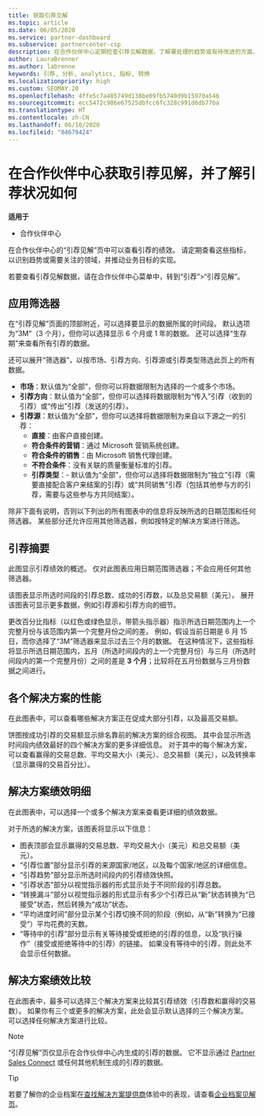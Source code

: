 ```yaml
---
title: 获取引荐见解
ms.topic: article
ms.date: 06/05/2020
ms.service: partner-dashboard
ms.subservice: partnercenter-csp
description: 在合作伙伴中心定期检查引荐见解数据，了解要处理的趋势或有待改进的方面，从而帮助你实现业务目标。
author: LauraBrenner
ms.author: labrenne
keywords: 引荐, 分析, analytics, 指标, 转换
ms.localizationpriority: high
ms.custom: SEOMAY.20
ms.openlocfilehash: 4ffe5c7a485749d138be09fb5740d9b15970a546
ms.sourcegitcommit: ecc5472c986e67525dbfcc6fc328c991d6db77ba
ms.translationtype: HT
ms.contentlocale: zh-CN
ms.lasthandoff: 06/10/2020
ms.locfileid: "84679424"
---
```

# <a name="get-referral-insights-in-partner-center-and-find-out-how-your-referrals-are-doing"></a>在合作伙伴中心获取引荐见解，并了解引荐状况如何

**适用于**

- 合作伙伴中心

在合作伙伴中心的“引荐见解”页中可以查看引荐的绩效。 请定期查看这些指标，以识别趋势或需要关注的领域，并推动业务目标的实现。

若要查看引荐见解数据，请在合作伙伴中心菜单中，转到“引荐”>“引荐见解”。

## <a name="apply-filters"></a>应用筛选器

在“引荐见解”页面的顶部附近，可以选择要显示的数据所属的时间段。 默认选项为“3M”（3 个月），但你可以选择显示 6 个月或 1 年的数据。 还可以选择“生存期”来查看所有引荐的数据。

还可以展开“筛选器”，以按市场、引荐方向、引荐源或引荐类型筛选此页上的所有数据。
- **市场**：默认值为“全部”，但你可以将数据限制为选择的一个或多个市场。
- **引荐方向**：默认值为“全部”，但你可以选择将数据限制为“传入”引荐（收到的引荐）或“传出”引荐（发送的引荐）。  
- **引荐源**：默认值为“全部”，但你可以选择将数据限制为来自以下源之一的引荐：
  - **直接**：由客户直接创建。
  - **符合条件的营销**：通过 Microsoft 营销系统创建。
  - **符合条件的销售**：由 Microsoft 销售代理创建。
  - **不符合条件**：没有关联的质量衡量标准的引荐。
  - **引荐类型**：- 默认值为“全部”，但你可以选择将数据限制为“独立”引荐（需要直接配合客户来结案的引荐）或“共同销售”引荐（包括其他参与方的引荐，需要与这些参与方共同结案）。  

除非下面有说明，否则以下列出的所有图表中的信息将反映所选的日期范围和任何筛选器。 某些部分还允许应用其他筛选器，例如按特定的解决方案进行筛选。

## <a name="referrals-summary"></a>引荐摘要

此图显示引荐绩效的概述。 仅对此图表应用日期范围筛选器；不会应用任何其他筛选器。 

该图表显示所选时间段的引荐总数、成功的引荐数，以及总交易额（美元）。 展开该图表可显示更多数据，例如引荐源和引荐方向的细节。 

更改百分比指标（以红色或绿色显示，带箭头指示器）指示所选日期范围内上一个完整月份与该范围内第一个完整月份之间的差。 例如，假设当前日期是 6 月 15 日，而你选择了“3M”筛选器来显示过去三个月的数据。 在这种情况下，这些指标将显示所选日期范围内，五月（所选时间段内的上一个完整月份）与三月（所选时间段内的第一个完整月份）之间的差是 **3 个月**；比较将在五月份数据与三月份数据之间进行。

## <a name="performance-by-solution"></a>各个解决方案的性能

在此图表中，可以查看哪些解决方案正在促成大部分引荐，以及最高交易额。

饼图按成功引荐的交易额显示排名靠前的解决方案的综合视图。 其中会显示所选时间段内绩效最好的四个解决方案的更多详细信息。 对于其中的每个解决方案，可以查看赢得的交易总数、平均交易大小（美元）、总交易额（美元），以及转换率（显示赢得的交易百分比）。

## <a name="solution-performance-breakdown"></a>解决方案绩效明细

在此图表中，可以选择一个或多个解决方案来查看更详细的绩效数据。

对于所选的解决方案，该图表将显示以下信息：
- 图表顶部会显示赢得的交易总数、平均交易大小（美元）和总交易额（美元）。
- “引荐位置”部分显示引荐的来源国家/地区，以及每个国家/地区的详细信息。
- “引荐趋势”部分显示所选时间段内的引荐绩效快照。
- “引荐状态”部分以视觉指示器的形式显示处于不同阶段的引荐总数。
- “转换漏斗”部分以视觉指示器的形式显示有多少个引荐已从“新”状态转换为“已接受”状态，然后转换为“成功”状态。   
- “平均进度时间”部分显示某个引荐切换不同的阶段（例如，从“新”转换为“已接受”）平均花费的天数。  
- “等待中的引荐”部分显示有关等待接受或拒绝的引荐的信息，以及“执行操作”（接受或拒绝等待中的引荐）的链接。  如果没有等待中的引荐，则此处不会显示任何数据。

## <a name="solution-performance-comparison"></a>解决方案绩效比较

在此图表中，最多可以选择三个解决方案来比较其引荐绩效（引荐数和赢得的交易数）。 如果你有三个或更多的解决方案，此处会显示默认选择的三个解决方案。 可以选择任何解决方案进行比较。

> [!NOTE]
> “引荐见解”页仅显示在合作伙伴中心内生成的引荐的数据。 它不显示通过 [Partner Sales Connect](https://support.microsoft.com/help/3170447/learn-to-use-partner-center-sales-connect) 或任何其他机制生成的引荐的数据。

> [!TIP]
> 若要了解你的企业档案在[查找解决方案提供商](https://www.microsoft.com/solution-providers/home)体验中的表现，请查看[企业档案见解页](analyze-your-marketing-profile.md)。
